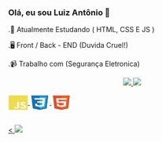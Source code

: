 ### Olá, eu sou Luiz Antônio 🤺
.📖 Atualmente Estudando ( HTML, CSS E JS )

.🖥️ Front / Back - END (Duvida Cruel!)

.📹 Trabalho com (Segurança Eletronica)

<div align="center">
  <a href="https://github.com/LuizzAntoniioo">
  <img height="180em" src="https://github-readme-stats.vercel.app/api?username=LuizzAntoniioo&show_icons=true&theme=flag-india&include_all_commits=false&count_private=true"/>     
  <img height="180em" src="https://github-readme-stats.vercel.app/api/top-langs/?username=LuizzAntoniioo&layout=compact&langs_count=7&theme=swift"/>
 </div>
  
  <div style="display: inline_block"><br>
  <img align="center" alt="Luiz-Js" height="30" width="40" src="https://raw.githubusercontent.com/devicons/devicon/master/icons/javascript/javascript-plain.svg">
  <img align="center" alt="Luiz-CSS" height="30" width="40" src="https://raw.githubusercontent.com/devicons/devicon/master/icons/css3/css3-original.svg">             
  <img align="center" alt="Luiz-HTML" height="30" width="40" src="https://raw.githubusercontent.com/devicons/devicon/master/icons/html5/html5-original.svg">
 </div>
           
##
  
  <div>
    <
  <a href="https://instagram.com/luizantoniiooof" target="_blank"><img src="https://img.shields.io/badge/-Instagram-%23E4405F?style=for-the-badge&logo=instagram&logoColor=white" target="_blank"></a>
  </div>
  
